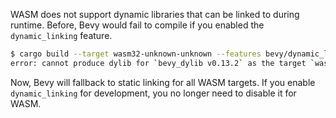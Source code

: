 WASM does not support dynamic libraries that can be linked to during runtime. Before, Bevy would fail to compile if you enabled the `dynamic_linking` feature.

```bash
$ cargo build --target wasm32-unknown-unknown --features bevy/dynamic_linking
error: cannot produce dylib for `bevy_dylib v0.13.2` as the target `wasm32-unknown-unknown` does not support these crate types
```

Now, Bevy will fallback to static linking for all WASM targets. If you enable `dynamic_linking` for development, you no longer need to disable it for WASM.

